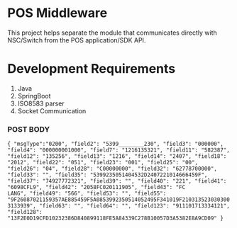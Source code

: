 # POS Middleware

This project helps separate the module that communicates directly with NSC/Switch from the POS application/SDK API.

# Development Requirements
1. Java
2. SpringBoot
3. ISO8583 parser
4. Socket Communication


### POST BODY
`{
	"msgType":"0200",
    "field2": "5399________230",
    "field3": "000000",
    "field4": "000000001000",
    "field7": "1216135321",
    "field11": "582387",
    "field12": "135256",
    "field13": "1216",
    "field14": "2407",
    "field18": "2012",
    "field22": "051",
    "field23": "001",
    "field25": "00",
    "field26": "04",
    "field28": "C00000000",
    "field32": "62778700000",
    "field33": "",
    "field35": "5399235051404532D2407221014666459F",
    "field37": "74927772321",
    "field39": "",
    "field40": "221",
    "field41": "6098CFL9",
    "field42": "2058FC020111905",
    "field43": "FC           LANG",
    "field49": "566",
    "field53": "",
    "field55": "9F26087021159357AE885459F5A0853992350514052495F341019F2103135230303003133939",
    "field63": "",
    "field64": "",
    "field123": "911101713334121",
    "field128": "13F2E0D19CFD10232386D840899118FE5A84339C278B10057D3A5382E8A9CD09"
}`
